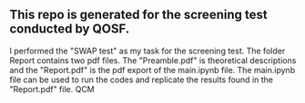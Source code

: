 ## This repo is generated for the screening test conducted by QOSF.

I performed the "SWAP test" as my task for the screening test. The folder Report contains two pdf files. The "Preamble.pdf" is theoretical descriptions and the "Report.pdf" is the pdf export of the main.ipynb file. The main.ipynb file can be used to run the codes and replicate the results found in the "Report.pdf" file.
QCM
